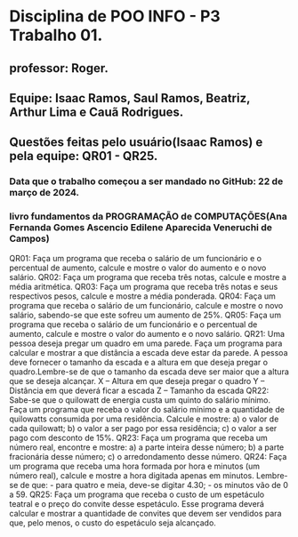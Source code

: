 # Disciplina de POO INFO - P3 Trabalho 01.
## professor: Roger.
## Equipe: Isaac Ramos, Saul Ramos, Beatriz, Arthur Lima e Cauã Rodrigues.
## Questões feitas pelo usuário(Isaac Ramos) e pela equipe: QR01 - QR25.
### Data que o trabalho começou a ser mandado no GitHub: 22 de março de 2024.
### livro fundamentos da PROGRAMAÇÃO de COMPUTAÇÕES(Ana Fernanda Gomes Ascencio Edilene Aparecida Veneruchi de Campos)

QR01: Faça um programa que receba o salário de um funcionário e o percentual de aumento, calcule e mostre
o valor do aumento e o novo salário.
QR02: Faça um programa que receba três notas, calcule e mostre a média aritmética.
QR03: Faça um programa que receba três notas e seus respectivos pesos, calcule e mostre a média ponderada.
QR04: Faça um programa que receba o salário de um funcionário, calcule e mostre o novo salário, sabendo-se
que este sofreu um aumento de 25%.
QR05: Faça um programa que receba o salário de um funcionário e o percentual de aumento, calcule e mostre
o valor do aumento e o novo salário.
QR21: Uma pessoa deseja pregar um quadro em uma parede. Faça um programa para calcular e mostrar a
           que distância a escada deve estar da parede. A pessoa deve fornecer o tamanho da escada e a altura em
           que deseja pregar o quadro.Lembre-se de que o tamanho da escada deve ser maior que a altura que se 
           deseja alcançar.
           X – Altura em que deseja pregar o quadro
           Y – Distância em que deverá ficar a escada
           Z – Tamanho da escada
QR22: Sabe-se que o quilowatt de energia custa um quinto do salário mínimo. Faça um programa que receba
       o valor do salário mínimo e a quantidade de quilowatts consumida por uma residência. Calcule e
       mostre:
        a) o valor de cada quilowatt;
        b) o valor a ser pago por essa residência;
        c) o valor a ser pago com desconto de 15%.
QR23: Faça um programa que receba um número real, encontre e mostre:
       a) a parte inteira desse número;
       b) a parte fracionária desse número;
       c) o arredondamento desse número.
QR24: Faça um programa que receba uma hora formada por hora e minutos (um número real), calcule e
       mostre a hora digitada apenas em minutos. Lembre-se de que:
       - para quatro e meia, deve-se digitar 4.30;
       - os minutos vão de 0 a 59.
QR25: Faça um programa que receba o custo de um espetáculo teatral e o preço do convite desse espetáculo.
       Esse programa deverá calcular e mostrar a quantidade de convites que devem ser vendidos para que,
       pelo menos, o custo do espetáculo seja alcançado.

